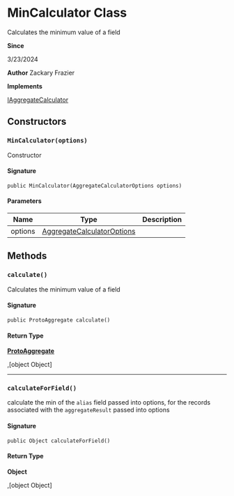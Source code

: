 # MinCalculator Class

Calculates the minimum value of a field

**Since** 

3/23/2024

**Author** Zackary Frazier

**Implements**

[IAggregateCalculator](IAggregateCalculator.md)

## Constructors
### `MinCalculator(options)`

Constructor

#### Signature
```apex
public MinCalculator(AggregateCalculatorOptions options)
```

#### Parameters
| Name | Type | Description |
|------|------|-------------|
| options | [AggregateCalculatorOptions](AggregateCalculatorOptions.md) |  |

## Methods
### `calculate()`

Calculates the minimum value of a field

#### Signature
```apex
public ProtoAggregate calculate()
```

#### Return Type
**[ProtoAggregate](ProtoAggregate.md)**

,[object Object]

---

### `calculateForField()`

calculate the min of the `alias` field passed into options, 
for the records associated with the `aggregateResult` passed into options

#### Signature
```apex
public Object calculateForField()
```

#### Return Type
**Object**

,[object Object]